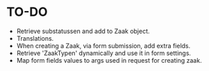 # TO-DO

- Retrieve substatussen and add to Zaak object.
- Translations.
- When creating a Zaak, via form submission, add extra fields.
- Retrieve 'ZaakTypen' dynamically and use it in form settings.
- Map form fields values to args used in request for creating zaak.
